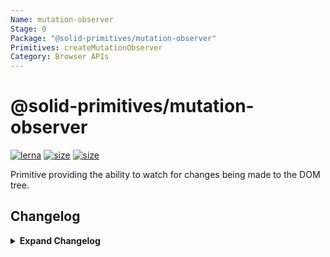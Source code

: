 ```yaml
---
Name: mutation-observer
Stage: 0
Package: "@solid-primitives/mutation-observer"
Primitives: createMutationObserver
Category: Browser APIs
---
```


# @solid-primitives/mutation-observer

[![lerna](https://img.shields.io/badge/maintained%20with-lerna-cc00ff.svg?style=for-the-badge)](https://lerna.js.org/)
[![size](https://img.shields.io/bundlephobia/minzip/@solid-primitives/mutation-observer?style=for-the-badge)](https://bundlephobia.com/package/@solid-primitives/mutation-observer)
[![size](https://img.shields.io/npm/v/@solid-primitives/mutation-observer?style=for-the-badge)](https://www.npmjs.com/package/@solid-primitives/mutation-observer)

Primitive providing the ability to watch for changes being made to the DOM tree.

## Changelog

<details>
<summary><b>Expand Changelog</b></summary>

0.0.100

Initial release as a Stage-0 primitive.

</details>

